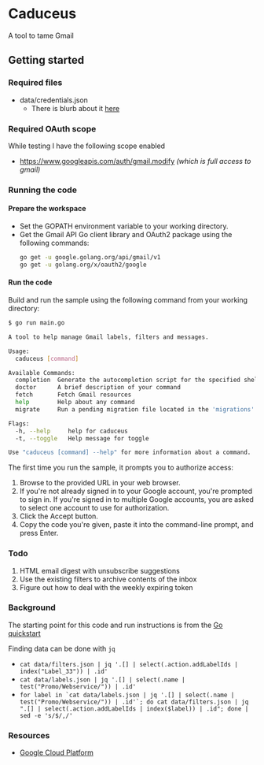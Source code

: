 # Caduceus

A tool to tame Gmail

## Getting started

### Required files
* data/credentials.json
  * There is blurb about it [here](https://developers.google.com/workspace/guides/create-credentials#desktop-app)

### Required OAuth scope
While testing I have the following scope enabled
* https://www.googleapis.com/auth/gmail.modify _(which is full access to gmail)_

### Running the code
#### Prepare the workspace
* Set the GOPATH environment variable to your working directory.
* Get the Gmail API Go client library and OAuth2 package using the following commands:
  ```bash
  go get -u google.golang.org/api/gmail/v1
  go get -u golang.org/x/oauth2/google
  ```

#### Run the code
Build and run the sample using the following command from your working directory:
  ```bash
  $ go run main.go

  A tool to help manage Gmail labels, filters and messages.

  Usage:
    caduceus [command]

  Available Commands:
    completion  Generate the autocompletion script for the specified shell
    doctor      A brief description of your command
    fetch       Fetch Gmail resources
    help        Help about any command
    migrate     Run a pending migration file located in the 'migrations' folder

  Flags:
    -h, --help     help for caduceus
    -t, --toggle   Help message for toggle

  Use "caduceus [command] --help" for more information about a command.

  ```

The first time you run the sample, it prompts you to authorize access:
1. Browse to the provided URL in your web browser.
  1. If you're not already signed in to your Google account, you're prompted to sign in. If you're signed in to multiple Google accounts, you are asked to select one account to use for authorization.
1. Click the Accept button.
1. Copy the code you're given, paste it into the command-line prompt, and press Enter.

### Todo
1. HTML email digest with unsubscribe suggestions
1. Use the existing filters to archive contents of the inbox
1. Figure out how to deal with the weekly expiring token

### Background
The starting point for this code and run instructions is from the [Go quickstart](https://developers.google.com/gmail/api/quickstart/go)

Finding data can be done with `jq`
* `cat data/filters.json | jq '.[] | select(.action.addLabelIds | index("Label_33")) | .id'`
* `cat data/labels.json | jq '.[] | select(.name | test("Promo/Webservice/")) | .id'`
* ``for label in `cat data/labels.json | jq '.[] | select(.name | test("Promo/Webservice/")) | .id'`; do cat data/filters.json | jq ".[] | select(.action.addLabelIds | index($label)) | .id"; done | sed -e 's/$/,/'``

### Resources
* [Google Cloud Platform](https://console.cloud.google.com/home/dashboard)
